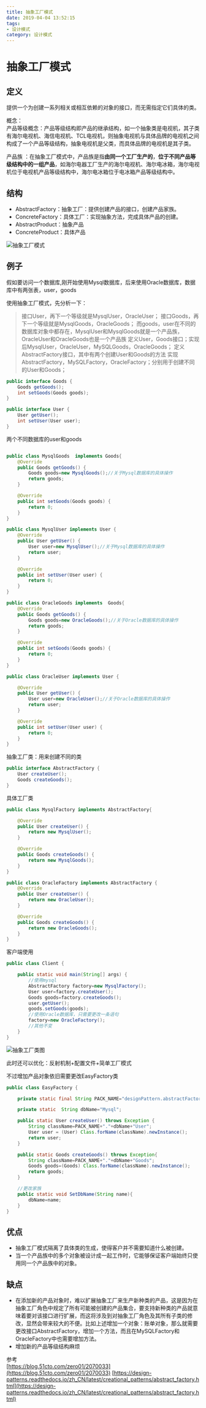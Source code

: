 ```yaml
---
title: 抽象工厂模式
date: 2019-04-04 13:52:15
tags: 
- 设计模式
category: 设计模式
---
```


# 抽象工厂模式

## 定义
提供一个为创建一系列相关或相互依赖的对象的接口，而无需指定它们具体的类。
<!--more-->
概念：  
产品等级概念：产品等级结构即产品的继承结构，如一个抽象类是电视机，其子类有海尔电视机、海信电视机、TCL电视机，则抽象电视机与具体品牌的电视机之间构成了一个产品等级结构，抽象电视机是父类，而具体品牌的电视机是其子类。

产品族 ：在抽象工厂模式中，产品族是指**由同一个工厂生产的**，**位于不同产品等级结构中的一组产品**，如海尔电器工厂生产的海尔电视机、海尔电冰箱，海尔电视机位于电视机产品等级结构中，海尔电冰箱位于电冰箱产品等级结构中。

## 结构
- AbstractFactory：抽象工厂：提供创建产品的接口，创建产品家族。
- ConcreteFactory：具体工厂：实现抽象方法，完成具体产品的创建。
- AbstractProduct：抽象产品
- ConcreteProduct：具体产品

![抽象工厂模式](抽象工厂模式/抽象工厂模式.jpg)

## 例子

假如要访问一个数据库,刚开始使用Mysql数据库，后来使用Oracle数据库，数据库中有两张表，user，goods 

使用抽象工厂模式，先分析一下：
>接口User，再下一个等级就是MysqlUser，OracleUser；
>接口Goods，再下一个等级就是MysqlGoods，OracleGoods；
>而goods，user在不同的数据库对象中都存在，MysqlUser和MysqlGoods就是一个产品族，OracleUser和OracleGoods也是一个产品族
>定义User，Goods接口；实现后MysqlUser，OracleUser，MySQLGoods，OracleGoods；
>定义AbstractFactory接口，其中有两个创建User和Goods的方法
>实现AbstractFactory，MySQLFactory，OracleFactory；分别用于创建不同的User和Goods；


~~~java
public interface Goods {
    Goods getGoods();
    int setGoods(Goods goods);
}
~~~
~~~java
public interface User {
    User getUser();
    int setUser(User user);
}
~~~

两个不同数据库的user和goods
~~~java

public class MysqlGoods  implements Goods{
    @Override
    public Goods getGoods() {
        Goods goods=new MysqlGoods();//关于Mysql数据库的具体操作
        return goods;
    }

    @Override
    public int setGoods(Goods goods) {
        return 0;
    }
}
~~~
~~~java
public class MysqlUser implements User {
    @Override
    public User getUser() {
        User user=new MysqlUser();//关于Mysql数据库的具体操作
        return user;
    }

    @Override
    public int setUser(User user) {
        return 0;
    }
}
~~~
~~~java
public class OracleGoods implements  Goods{
    @Override
    public Goods getGoods() {
        Goods goods=new OracleGoods();//关于Oracle数据库的具体操作
        return goods;
    }

    @Override
    public int setGoods(Goods goods) {
        return 0;
    }
}

~~~
~~~java
public class OracleUser implements User {

    @Override
    public User getUser() {
        User user=new OracleUser();//关于Oracle数据库的具体操作
        return user;
    }

    @Override
    public int setUser(User user) {
        return 0;
    }
}
~~~
抽象工厂类：用来创建不同的类

~~~java
public interface AbstractFactory {
    User createUser();
    Goods createGoods();
}

~~~
具体工厂类
~~~java
public class MysqlFactory implements AbstractFactory{

    @Override
    public User createUser() {
        return new MysqlUser();
    }

    @Override
    public Goods createGoods() {
        return new MysqlGoods();
    }
}
~~~
~~~java
public class OracleFactory implements AbstractFactory {
    @Override
    public User createUser() {
        return new OracleUser();
    }

    @Override
    public Goods createGoods() {
        return new OracleGoods();
    }
}

~~~
客户端使用
~~~java
public class Client {

    public static void main(String[] args) {
        //使用mysql
        AbstractFactory factory=new MysqlFactory();
        User user=factory.createUser();
        Goods goods=factory.createGoods();
        user.getUser();
        goods.setGoods(goods);
        //使用Oracle数据库，只需要更改一条语句
        factory=new OracleFactory();
        //其他不变
    }
}

~~~

![抽象工厂类图](/抽象工厂模式/AbstractFactory.png)


此时还可以优化：反射机制+配置文件+简单工厂模式

不过增加产品对象依旧需要更改EasyFactory类
~~~java
public class EasyFactory {

    private static final String PACK_NAME="designPattern.abstractFactory";

    private static  String dbName="Mysql";

    public static User createUser() throws Exception {
        String className=PACK_NAME+"."+dbName+"User";
        User user = (User) Class.forName(className).newInstance();
        return user;
    }

    public static Goods createGoods() throws Exception{
        String className=PACK_NAME+"."+dbName+"Goods";
        Goods goods=(Goods) Class.forName(className).newInstance();
        return goods;
    }

    //更改家族
    public static void SetDbName(String name){
        dbName=name;
    }
}
~~~

## 优点
- 抽象工厂模式隔离了具体类的生成，使得客户并不需要知道什么被创建。
- 当一个产品族中的多个对象被设计成一起工作时，它能够保证客户端始终只使用同一个产品族中的对象。

## 缺点
- 在添加新的产品对象时，难以扩展抽象工厂来生产新种类的产品，这是因为在抽象工厂角色中规定了所有可能被创建的产品集合，要支持新种类的产品就意味着要对该接口进行扩展，而这将涉及到对抽象工厂角色及其所有子类的修改，显然会带来较大的不便。比如上述增加一个对象：账单对象，那么就需要更改接口AbstractFactory，增加一个方法，而且在MySQLFactory和OracleFactory中也需要增加方法。
- 增加新的产品等级结构麻烦


参考  
[https://blog.51cto.com/zero01/2070033](https://blog.51cto.com/zero01/2070033)
[https://design-patterns.readthedocs.io/zh_CN/latest/creational_patterns/abstract_factory.html](https://design-patterns.readthedocs.io/zh_CN/latest/creational_patterns/abstract_factory.html)   
